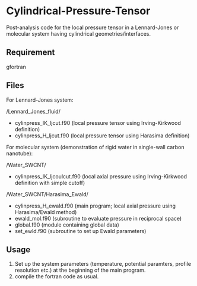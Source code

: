 # Cylindrical-Pressure-Tensor
Post-analysis code for the local pressure tensor in a Lennard-Jones or molecular system having cylindrical geometries/interfaces. 

## Requirement
gfortran

## Files
For Lennard-Jones system:

/Lennard_Jones_fluid/
- cylinpress_IK_ljcut.f90 (local pressure tensor using Irving-Kirkwood definition)
- cylinpress_H_ljcut.f90 (local pressure tensor using Harasima definition)

For molecular system (demonstration of rigid water in single-wall carbon nanotube):

/Water_SWCNT/
- cylinpress_IK_ljcoulcut.f90 (local axial pressure using Irving-Kirkwood definition with simple cutoff)

/Water_SWCNT/Harasima_Ewald/
- cylinpress_H_ewald.f90 (main program; local axial pressure using Harasima/Ewald method)
- ewald_mol.f90 (subroutine to evaluate pressure in reciprocal space)
- global.f90 (module containing global data)
- set_ewld.f90 (subroutine to set up Ewald parameters)

## Usage
1. Set up the system parameters (temperature, potential paramters, profile resolution etc.) at the beginning of the main program.
2. compile the fortran code as usual.
